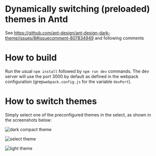 # Dynamically switching (preloaded) themes in Antd
See https://github.com/ant-design/ant-design-dark-theme/issues/8#issuecomment-807834949 and following comments
# How to build
Run the usual `npm install` followed by `npm run dev` commands. The dev server will use the port 3000
by default as defined in the webpack configuration (grep`webpack.config.js` for the variable `devPort`).

# How to switch themes
Simply select one of the preconfigured themes in the select, as shown in the screenshots below:

![dark compact theme](../assets/dark-compact.png?raw=true)

![select theme](../assets/select.png?raw=true)

![light theme](../assets/light.png?raw=true)
